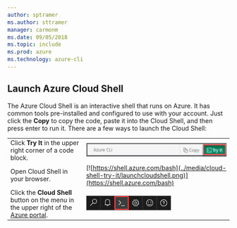 ```yaml
---
author: sptramer
ms.author: sttramer
manager: carmonm
ms.date: 09/05/2018 
ms.topic: include
ms.prod: azure
ms.technology: azure-cli
---
```

## Launch Azure Cloud Shell

The Azure Cloud Shell is an interactive shell that runs on Azure. It has common tools pre-installed and configured to use with your account. Just click the **Copy** to copy the code, paste it into the Cloud Shell, and then press enter to run it.  There are a few ways to launch the Cloud Shell:

|   | |
|-----------------------------------------------|---|
| Click **Try It** in the upper right corner of a code block. | ![Cloud Shell in this article](../media/cloud-shell-try-it/cli-try-it.png) |
| Open Cloud Shell in your browser. | [![https://shell.azure.com/bash](../media/cloud-shell-try-it/launchcloudshell.png)](https://shell.azure.com/bash) |
| Click the **Cloud Shell** button on the menu in the upper right of the [Azure portal](https://portal.azure.com). | ![Cloud Shell in the portal](../media/cloud-shell-try-it/cloud-shell-menu.png) |
